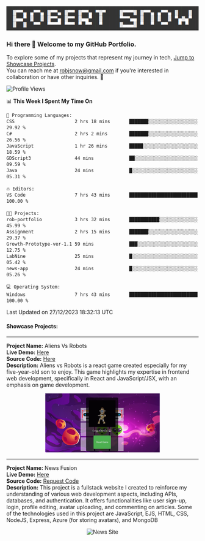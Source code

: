 <img alt="myname" src="assets/name.png" />

### Hi there 👋 Welcome to my GitHub Portfolio.
To explore some of my projects that represent my journey in tech, [Jump to Showcase Projects](#showcase-projects).  
You can reach me at robjsnow@gmail.com if you're interested in collaboration or have other inquiries.  :briefcase:



<!--START_SECTION:waka-->
![Profile Views](http://img.shields.io/badge/Profile%20Views-73-blue)

📊 **This Week I Spent My Time On** 

```text
💬 Programming Languages: 
CSS                      2 hrs 18 mins       ███████░░░░░░░░░░░░░░░░░░   29.92 % 
C#                       2 hrs 2 mins        ███████░░░░░░░░░░░░░░░░░░   26.56 % 
JavaScript               1 hr 26 mins        █████░░░░░░░░░░░░░░░░░░░░   18.59 % 
GDScript3                44 mins             ██░░░░░░░░░░░░░░░░░░░░░░░   09.59 % 
Java                     24 mins             █░░░░░░░░░░░░░░░░░░░░░░░░   05.31 % 

🔥 Editors: 
VS Code                  7 hrs 43 mins       █████████████████████████   100.00 % 

🐱‍💻 Projects: 
rob-portfolio            3 hrs 32 mins       ███████████░░░░░░░░░░░░░░   45.99 % 
Assignment               2 hrs 15 mins       ███████░░░░░░░░░░░░░░░░░░   29.37 % 
Growth-Prototype-ver-1.1 59 mins             ███░░░░░░░░░░░░░░░░░░░░░░   12.75 % 
LabNine                  25 mins             █░░░░░░░░░░░░░░░░░░░░░░░░   05.42 % 
news-app                 24 mins             █░░░░░░░░░░░░░░░░░░░░░░░░   05.26 % 

💻 Operating System: 
Windows                  7 hrs 43 mins       █████████████████████████   100.00 % 
```


 Last Updated on 27/12/2023 18:32:13 UTC
<!--END_SECTION:waka-->

<!--
**robjsnow/robjsnow** is a ✨ _special_ ✨ repository because its `README.md` (this file) appears on your GitHub profile.

Here are some ideas to get you started:

- 🔭 I’m currently working on ...
- 🌱 I’m currently learning ...
- 👯 I’m looking to collaborate on ...
- 🤔 I’m looking for help with ...
- 💬 Ask me about ...
- 📫 How to reach me: ...
- 😄 Pronouns: ...
- ⚡ Fun fact: ...
-->

#### Showcase Projects:

---

**Project Name:** Aliens Vs Robots  
**Live Demo:** [Here](https://yellow-water-02e94ce10.4.azurestaticapps.net/)  
**Source Code:** [Here](https://github.com/robjsnow/avr/)  
**Description:** Aliens vs Robots is a react game created especially for my five-year-old son to enjoy. This game highlights my expertise in frontend web development, specifically in React and JavaScript/JSX, with an emphasis on game development.  
<div align="center"><a href="https://yellow-water-02e94ce10.4.azurestaticapps.net/">
  <img src="https://github.com/robjsnow/avr/blob/main/screenshots/avrSS.jpg?raw=true" alt="Dancing Robot" width="300" />
</a></div>

---
**Project Name:**  News Fusion  
**Live Demo:**  [Here](https://newsfusion-3a88334147f8.herokuapp.com/)  
**Source Code:**  [Request Code](mailto:robjsnow@gmailcom)  
**Description:**  This project is a fullstack website I created to reinforce my understanding of various web development aspects, including APIs, databases, and authentication. It offers functionalities like user sign-up, login, profile editing, avatar uploading, and commenting on articles. Some of the technologies used in this project are JavaScript, EJS, HTML, CSS, NodeJS, Express, Azure (for storing avatars), and MongoDB
<div align="center"<a href="https://yellow-water-02e94ce10.4.azurestaticapps.net/">
  <img src="https://ashy-desert-0dbaf2a10.4.azurestaticapps.net/news1.jpeg" alt="News Site" width="300" />
</a></div>

